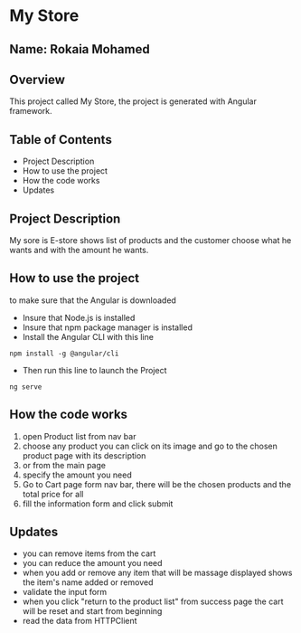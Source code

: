 # My Store

## Name: Rokaia Mohamed

## Overview

This project called My Store, the project is generated with Angular framework. 

## Table of Contents

* Project Description 
* How to use the project
* How the code works
* Updates

## Project Description 

My sore is E-store shows list of products and the customer choose what he wants and with the amount he wants.

## How to use the project

to make sure that the Angular is downloaded

* Insure that Node.js is installed 
* Insure that npm package manager is installed
* Install the Angular CLI with this line
```
npm install -g @angular/cli
```
* Then run this line to launch the Project
```
ng serve
```
## How the code works

1. open Product list from nav bar
2. choose any product you can click on its image and go to the chosen product page with its description 
3. or from the main page 
4. specify the amount you need 
5. Go to Cart page form nav bar, there will be the chosen products and the total price for all
6. fill the information form and click submit  

## Updates
* you can remove items from the cart 
* you can reduce the amount you need 
* when you add or remove any item that will be massage displayed shows the item's name added or removed 
* validate the input form 
* when you click "return to the product list" from success page the cart will be reset and start from beginning 
* read the data from HTTPClient 
